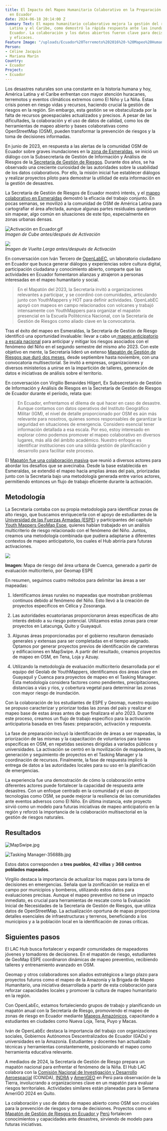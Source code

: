```yaml
---
title: El Impacto del Mapeo Humanitario Colaborativo en la Preparación para Desastres
  en Ecuador
date: 2024-06-18 20:14:00 Z
Summary Text: El mapeo humanitario colaborativo mejora la gestión del riesgo en América
  Latina y el Caribe, como demostró la rápida respuesta ante las inundaciones en Esmeraldas,
  Ecuador. La colaboración y los datos abiertos fueron clave para decisiones informadas
  y eficaces.
Feature Image: "/uploads/Ecuador%20Terremoto%202016%20-%20Mapeo%20Humanitario%20LAC%20Hub%20-%20HOTOSM.jpg"
Person:
- Céline Jacquin
- Mariana Marín
Country:
- Ecuador
Project:
- Ecuador
---
```


Los desastres naturales son una constante en la historia humana y hoy, América Latina y el Caribe enfrentan con mayor atención huracanes, terremotos y eventos climáticos extremos como El Niño y La Niña. Estas crisis ponen en riesgo vidas y recursos, haciendo crucial la gestión de riesgos en la región. Sin embargo, esta gestión se ve obstaculizada por la falta de recursos geoespaciales actualizados y precisos. A pesar de las dificultades, la colaboración y el uso de datos de calidad, como los de herramientas de mapeo abierto y bases colaborativas como OpenStreetMap (OSM), pueden transformar la prevención de riesgos y la toma de decisiones informadas.

En junio de 2023, en respuesta a las alertas de la comunidad OSM de Ecuador sobre graves inundaciones en la [zona de Esmeraldas](https://www.openstreetmap.org/search?query=esmeraldas%20ecuador#map=9/0.8391/-79.3680), se inició un diálogo con la Subsecretaría de Gestión de Información y Análisis de Riesgos de la[ Secretaría de Gestión de Riesgos](https://www.gestionderiesgos.gob.ec/). Durante dos años, se ha observado una creciente curiosidad de las autoridades sobre la usabilidad de los datos colaborativos. Por ello, la misión inicial fue establecer diálogos y realizar proyectos piloto para demostrar la utilidad de esta información en la gestión de desastres.

La Secretaría de Gestión de Riesgos de Ecuador mostró interés, y el [mapeo colaborativo en Esmeraldas](https://www.hotosm.org/updates/El-mapeo-como-respuesta-al-desastre-en-Esmeraldas-Ecuador/) demostró la eficacia del trabajo conjunto. En pocas semanas, se movilizó a la comunidad de OSM de América Latina para cartografiar el área afectada, aunque algunas partes residuales quedaron sin mapear, algo común en situaciones de este tipo, especialmente en zonas urbanas densas.

![Activación en Ecuador.gif](/uploads/Activacio%CC%81n%20en%20Ecuador.gif)\
*Imagen de Cube antes/después de Activación*

![](https://lh7-us.googleusercontent.com/docsz/AD_4nXcFuLBljrGkgl8VMi3RFQo_2Xk97xf3Mf4jdf4DPZNy-iwutE9y_yZR2pVXZ-t-ZJLr4jyo5kc-owun6PFOSPeDAxR6PAbXmQdZlc3jLfegfguiwsNOOg6PeCTJuc5Eduh6VZ-E-alLlS_7Es57CZ38VqQo?key=KoQAk8FtBfpNmYxNDEnjfA)\
*Imagen de Vuelta Larga antes/después de Activación*

En conversación con Iván Tercero de [OpenLabEC](https://openlab.ec/), un laboratorio ciudadano en Ecuador que busca generar diálogos y experiencias sobre cultura digital, participación ciudadana y conocimiento abierto, comparte que las actividades en Ecuador fomentaron alianzas y atrajeron a personas interesadas en el mapeo humanitario y social.

> En el Mapatón del 2023, la Secretaría invitó a organizaciones relevantes a participar, y se coordinó con comunidades, articulando junto con YouthMappers y HOT para definir actividades. OpenLabEC apoyó con mapeos en campo relacionados con volcanes y trabajó intensamente con YouthMappers para organizar el mapatón presencial en la Escuela Politécnica Nacional, con la Secretaría de Gestión de Riesgos como aliado clave en la convocatoria.

Tras el éxito del mapeo en Esmeraldas, la Secretaría de Gestión de Riesgo identificó una oportunidad invaluable: llevar a cabo un[ mapeo anticipatorio a escala nacional](https://www.preventionweb.net/es/news/mapaton-ecuador-identificando-riesgos-de-desastres-para-poder-reducirlos) para anticipar y mitigar los riesgos asociados con el fenómeno del Niño en el segundo semestre del mismo año 2023. Con este objetivo en mente, la Secretaría lideró un extenso [Mapatón de Gestión de Riesgos que duró dos meses](https://www.hotosm.org/updates/de-la-reaccion-a-la-prevencion-mapeo-de-riesgos-en-ecuador/), desde septiembre hasta noviembre, con una convocatoria multisectorial. Se invitó a empresas, organizaciones y diversos ministerios a unirse en la impartición de talleres, generación de datos e iniciativas de análisis sobre el territorio.

En conversación con Virgilio Benavides Hilgert, Ex Subsecretario de Gestión de Información y Análisis de Riesgos en la Secretaría de Gestión de Riesgos de Ecuador durante el período, relata que:

> En Ecuador, enfrentamos el dilema de qué hacer en caso de desastre. Aunque contamos con datos operativos del Instituto Geográfico Militar (IGM), el nivel de detalle proporcionado por OSM es aún más relevante para nosotros, quienes somos responsables de garantizar la seguridad en situaciones de emergencia. Considero esencial tener información detallada a esa escala. Por eso, estoy interesado en explorar cómo podemos promover el mapeo colaborativo en diversos lugares, más allá del ámbito académico. Nuestro enfoque es identificar instituciones con una sólida gestión de planificación y desarrollo para facilitar este proceso.

El [Mapatón fue una colaboración masiva](https://www.lahora.com.ec/loja/gestion-de-riesgos-impulsa-alternativa-para-identificar-emergencias/) que reunió a diversos actores para abordar los desafíos que se avecinaba. Desde la base establecida en Esmeraldas, se extendió el mapeo hacia amplias áreas del país, priorizadas junto con la Secretaría bajo una metodología generada entre varios actores, permitiendo entonces un flujo de trabajo eficiente durante la activación.

## Metodología

La Secretaría contaba con su propia metodología para identificar zonas de alto riesgo, que buscamos enriquecerla con el apoyo de estudiantes de la [Universidad de las Fuerzas Armadas (ESPE](https://www.espe.edu.ec/)) y participantes del capítulo [Youth Mappers GeoMap Espe](https://www.instagram.com/geomapespe/), quienes habían trabajado en un análisis multicriterio de riesgo relacionado con el fenómeno del Niño. Juntos, creamos una metodología combinada que pudiera adaptarse a diferentes contextos de mapeo anticipatorio, los cuales el Hub abriría para futuras activaciones.

***![](https://lh7-us.googleusercontent.com/docsz/AD_4nXcfMiQpR5dWThFnSI3u1Zw_Y4_LsNzjHvS_uIM8GlfZ7ReWph_Q_ZIN7ZiJeRdPdUbG35cZYENj_oMlvo5waKPmYs9xVg2zcy5FsnDqtlf6R2bM0DdWqnooRKzTUH1EO4QqlFyrFYXuq9Wr-RlVJ46gJZ0p?key=KoQAk8FtBfpNmYxNDEnjfA)***

**Imagen:** Mapa de riesgo del área urbana de Cuenca, generado a partir de evaluación multicriterio, por Geomap ESPE

En resumen, seguimos cuatro métodos para delimitar las áreas a ser mapeadas:

1. Identificamos áreas rurales no mapeadas que mostraban problemas continuos debido al fenómeno del Niño. Esto llevó a la creación de proyectos específicos en Célica y Zosoranga.

2. Las autoridades ecuatorianas proporcionaron áreas específicas de alto interés debido a su riesgo potencial. Utilizamos estas zonas para crear proyectos en Latacunga, Quito y Guayaquil.

3. Algunas áreas proporcionadas por el gobierno resultaron demasiado generales y extensas para ser completadas en el tiempo asignado. Optamos por generar proyectos previos de identificación de carreteras y edificaciones en MapSwipe. A partir del resultado, creamos proyectos de mapeo en OSM, en Tena, Loja y Azuay.

4. Utilizando la metodología de evaluación multicriterio desarrollada por el equipo del Geolab de YouthMappers, identificamos dos áreas clave en Guayaquil y Cuenca para proyectos de mapeo en el Tasking Manager. Esta metodología considera factores como pendientes, precipitaciones, distancias a vías y ríos, y cobertura vegetal para determinar las zonas con mayor riesgo de inundación.

Con la colaboración de los estudiantes de ESPE y Geomap, nuestro equipo se propuso caracterizar y priorizar todas las zonas del país y realizar el mapeo base de estas áreas antes de que finalizara el año 2023. Durante este proceso, creamos un flujo de trabajo específico para la activación anticipatoria basada en tres fases: preparación, activación y respuesta.

La fase de preparación incluyó la identificación de áreas a ser mapeadas, la priorización de las mismas y la capacitación de voluntarios para tareas específicas en OSM, en repetidas sesiones dirigidas a variados públicos y universidades. La activación se centró en la movilización de mapeadores, la generación y seguimiento de proyectos en el Tasking Manager y la coordinación de recursos. Finalmente, la fase de respuesta implicó la entrega de datos a las autoridades locales para su uso en la planificación de emergencias.

La experiencia fue una demostración de cómo la colaboración entre diferentes actores puede fortalecer la capacidad de respuesta ante desastres. Con un enfoque centrado en la comunidad y el uso de tecnologías como OSM, se puede mejorar la resiliencia de las comunidades ante eventos adversos como El Niño. En última instancia, este proyecto sirvió como un modelo para futuras iniciativas de mapeo anticipatorio en la región y reforzó la importancia de la colaboración multisectorial en la gestión de riesgos naturales.

## Resultados

![MapSwipe.jpg](/uploads/MapSwipe.jpg)

![Tasking Manager-35688b.jpg](/uploads/Tasking%20Manager-35688b.jpg)

Estos datos corresponden a **tres pueblos**, **42 villas** y **368 centros poblados mapeados**.

Virgilio destaca la importancia de actualizar los mapas para la toma de decisiones en emergencias. Señala que la zonificación se realiza en el campo por municipios y bomberos, utilizando estos datos para evaluaciones precisas. Aunque el mapeo preventivo no tiene un impacto inmediato, es crucial para herramientas de rescate como la Evaluación Inicial de Necesidades de la Secretaría de Gestión de Riesgos, que utiliza datos de OpenStreetMap. La actualización oportuna de mapas proporciona detalles esenciales de infraestructuras y terrenos, beneficiando a los municipios y a la población local en la identificación de zonas críticas.

## Siguientes pasos

El LAC Hub busca fortalecer y expandir comunidades de mapeadores jóvenes y tomadores de decisiones. En el mapatón de riesgo, estudiantes de GeoMap ESPE coordinaron dinámicas de mapeo preventivo, recibiendo talleres y entrenamiento avanzado en OSM.

Geomap y otros colaboradores son aliados estratégicos a largo plazo para proyectos futuros como el mapeo de la Amazonía y la Brigada de Mapeo Humanitario, una iniciativa desarrollada a partir de esta colaboración para reforzar capacidades locales y promover la cultura de mapeo humanitario en la región.

Con OpenLabEc, estamos fortaleciendo grupos de trabajo y planificando un mapatón anual con la Secretaría de Riesgo, promoviendo el mapeo de zonas de riesgo en Ecuador mediante [Mapeos Amazónicos](https://www.hotosm.org/updates/mapeos-amazonicos-para-una-amazonia-inclusiva-y-sostenible/), capacitando a estudiantes en ciudades como Nueva Loja, Tena, Puyo y Macas.

Iván de OpenLabEc destaca la importancia del trabajo con organizaciones sociales, Gobiernos Autónomos Descentralizados de Ecuador (GADs) y universidades en la Amazonía. Estudiantes y docentes han actualizado técnicas y herramientas constantemente, posicionando el mapeo como herramienta educativa relevante.

A mediados de 2024, la Secretaría de Gestión de Riesgo prepara un mapatón nacional para enfrentar el fenómeno de la Niña. El Hub LAC colabora con la [Comisión Nacional de Investigación y Desarrollo Aeroespacial](https://www.gob.pe/conida) (CONIDA), [INDRA](https://www.indracompany.com/es/pais/peru) y [AmeriGEO](https://www.amerigeo.org/) en Perú para observación de la Tierra, involucrando a organizaciones clave en un mapatón para evaluar riesgos territoriales. Actividades similares están planeadas para la Semana AmeriGO 2024 en Quito.

La colaboración y uso de datos de mapeo abierto como OSM son cruciales para la prevención de riesgos y toma de decisiones. Proyectos como el [Mapatón de Gestión de Riesgos en Ecuador ](https://www.hotosm.org/updates/de-la-reaccion-a-la-prevencion-mapeo-de-riesgos-en-ecuador/)y [Perú](https://x.com/MapHubLAC/status/1781457820790968446/photo/1) fortalecen conocimientos y capacidades ante desastres, sirviendo de modelo para futuras iniciativas.